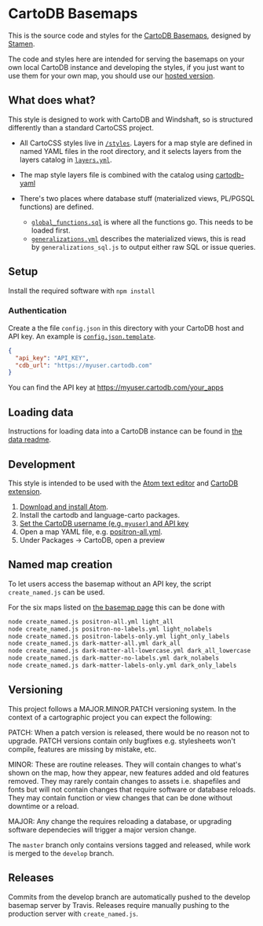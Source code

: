 # CartoDB Basemaps

This is the source code and styles for the [CartoDB Basemaps](http://cartodb.com/basemaps), designed by [Stamen](http://stamen.com).

The code and styles here are intended for serving the basemaps on your own local CartoDB instance and developing the styles, if you just want to use them for your own map, you should use our [hosted version](http://cartodb.com/basemaps).

## What does what?

This style is designed to work with CartoDB and Windshaft, so is structured differently than a standard CartoCSS project.

* All CartoCSS styles live in [`/styles`](styles/). Layers for a map style are defined in named YAML files in the root directory, and it selects layers from the layers catalog in [`layers.yml`](layers.yml).

* The map style layers file is combined with the catalog using [cartodb-yaml](https://github.com/stamen/cartodb-yaml)

* There's two places where database stuff (materialized views, PL/PGSQL functions) are defined.
	* [`global_functions.sql`](data/global_functions.sql) is where all the functions go. This needs to be loaded first.
	* [`generalizations.yml`](data/generalizations.yml) describes the materialized views, this is read by `generalizations_sql.js` to output either raw SQL or issue queries.


## Setup

Install the required software with `npm install`

### Authentication

Create a the file `config.json` in this directory with your CartoDB host and API key. An example is [`config.json.template`](config.json.template).

```json
{
  "api_key": "API_KEY",
  "cdb_url": "https://myuser.cartodb.com"
}
```

You can find the API key at https://myuser.cartodb.com/your_apps

## Loading data

Instructions for loading data into a CartoDB instance can be found in [the data readme](data/README.md).

## Development

This style is intended to be used with the [Atom text editor](*https://atom.io/) and [CartoDB extension](https://github.com/stamen/atom-cartodb).

1. [Download and install Atom](https://atom.io/).
2. Install the cartodb and language-carto packages.
3. [Set the CartoDB username (e.g. `myuser`) and API key](https://github.com/stamen/atom-cartodb#configuration)
4. Open a map YAML file, e.g. [positron-all.yml](positron-all.yml).
5. Under Packages -> CartoDB, open a preview

## Named map creation

To let users access the basemap without an API key, the script `create_named.js` can be used.

For the six maps listed on [the basemap page](https://cartodb.com/basemaps) this can be done with

```sh
node create_named.js positron-all.yml light_all
node create_named.js positron-no-labels.yml light_nolabels
node create_named.js positron-labels-only.yml light_only_labels
node create_named.js dark-matter-all.yml dark_all
node create_named.js dark-matter-all-lowercase.yml dark_all_lowercase
node create_named.js dark-matter-no-labels.yml dark_nolabels
node create_named.js dark-matter-labels-only.yml dark_only_labels
```

## Versioning

This project follows a MAJOR.MINOR.PATCH versioning system. In the context of a cartographic project you can expect the following:

PATCH: When a patch version is released, there would be no reason not to upgrade. PATCH versions contain only bugfixes e.g. stylesheets won't compile, features are missing by mistake, etc.

MINOR: These are routine releases. They will contain changes to what's shown on the map, how they appear, new features added and old features removed. They may rarely contain changes to assets i.e. shapefiles and fonts but will not contain changes that require software or database reloads. They may contain function or view changes that can be done without downtime or a reload.

MAJOR: Any change the requires reloading a database, or upgrading software dependecies will trigger a major version change.

The `master` branch only contains versions tagged and released, while work is merged to the `develop` branch.

## Releases

Commits from the develop branch are automatically pushed to the develop basemap server by Travis. Releases require manually pushing to the production server with `create_named.js`.
